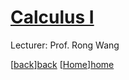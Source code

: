 # [Calculus I][contents]

Lecturer: Prof. Rong Wang

[[back]][back] [[Home]][home] 

[back]: https://ryanlaimr.github.io/sustech_22-23/
[home]: https://ryanlaimr.github.io/
[contents]: https://github.com/ryanlaimr/sustech_22-23/tree/main/Calculus%20I